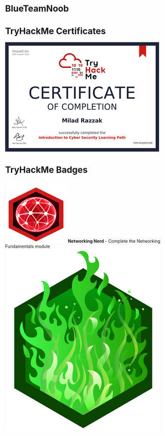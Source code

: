 # BlueTeamNoob

# TryHackMe Certificates
<img src="https://github.com/MiloRaz92/BlueTeamNoob/blob/main/Intro%20to%20Cyber%20Security%20Certificate%20resized.png?raw=true">


# TryHackMe Badges

<img src="https://raw.githubusercontent.com/MiloRaz92/BlueTeamNoob/51d3ac69393ec83810e4925b5ff4846f11d7353b/networkfundamentals.svg" width="200" height="200">
<b>Networking Nerd</b> - Complete the Networking Fundamentals module 
<img src="https://raw.githubusercontent.com/MiloRaz92/BlueTeamNoob/f4ac30573beb341136f390f6caceb82bf1a15ebd/7%20day%20streak.svg">
